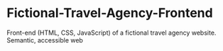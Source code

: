 # Fictional-Travel-Agency-Frontend
Front-end (HTML, CSS, JavaScript) of a fictional travel agency website. Semantic, accessible web
